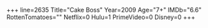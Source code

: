+++
line=2635
Title="Cake Boss"
Year=2009
Age="7+"
IMDb="6.6"
RottenTomatoes=""
Netflix=0
Hulu=1
PrimeVideo=0
Disney=0
+++


